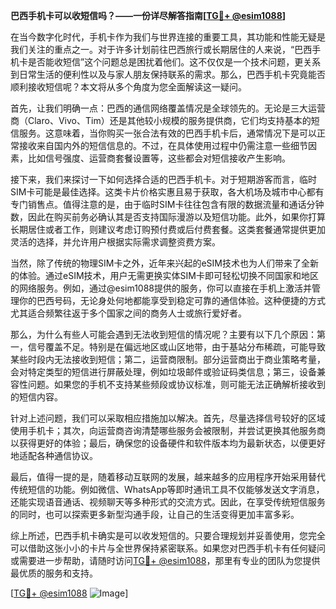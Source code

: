 **巴西手机卡可以收短信吗？——一份详尽解答指南[[TG💪+ @esim1088](https://t.me/s/esim1088)]**

在当今数字化时代，手机卡作为我们与世界连接的重要工具，其功能和性能无疑是我们关注的重点之一。对于许多计划前往巴西旅行或长期居住的人来说，“巴西手机卡是否能收短信”这个问题总是困扰着他们。这不仅仅是一个技术问题，更关系到日常生活的便利性以及与家人朋友保持联系的需求。那么，巴西手机卡究竟能否顺利接收短信呢？本文将从多个角度为您全面解读这一疑问。

首先，让我们明确一点：巴西的通信网络覆盖情况是全球领先的。无论是三大运营商（Claro、Vivo、Tim）还是其他较小规模的服务提供商，它们均支持基本的短信服务。这意味着，当你购买一张合法有效的巴西手机卡后，通常情况下是可以正常接收来自国内外的短信信息的。不过，在具体使用过程中仍需注意一些细节因素，比如信号强度、运营商套餐设置等，这些都会对短信接收产生影响。

接下来，我们来探讨一下如何选择合适的巴西手机卡。对于短期游客而言，临时SIM卡可能是最佳选择。这类卡片价格实惠且易于获取，各大机场及城市中心都有专门销售点。值得注意的是，由于临时SIM卡往往包含有限的数据流量和通话分钟数，因此在购买前务必确认其是否支持国际漫游以及短信功能。此外，如果你打算长期居住或者工作，则建议考虑订购预付费或后付费套餐。这类套餐通常提供更加灵活的选择，并允许用户根据实际需求调整资费方案。

当然，除了传统的物理SIM卡之外，近年来兴起的eSIM技术也为人们带来了全新的体验。通过eSIM技术，用户无需更换实体SIM卡即可轻松切换不同国家和地区的网络服务。例如，通过@esim1088提供的服务，你可以直接在手机上激活并管理你的巴西号码，无论身处何地都能享受到稳定可靠的通信体验。这种便捷的方式尤其适合频繁往返于多个国家之间的商务人士或旅行爱好者。

那么，为什么有些人可能会遇到无法收到短信的情况呢？主要有以下几个原因：第一，信号覆盖不足。特别是在偏远地区或山区地带，由于基站分布稀疏，可能导致某些时段内无法接收到短信；第二，运营商限制。部分运营商出于商业策略考量，会对特定类型的短信进行屏蔽处理，例如垃圾邮件或验证码类信息；第三，设备兼容性问题。如果您的手机不支持某些频段或协议标准，则可能无法正确解析接收到的短信内容。

针对上述问题，我们可以采取相应措施加以解决。首先，尽量选择信号较好的区域使用手机卡；其次，向运营商咨询清楚哪些服务会被限制，并尝试更换其他服务商以获得更好的体验；最后，确保您的设备硬件和软件版本均为最新状态，以便更好地适配各种通信协议。

最后，值得一提的是，随着移动互联网的发展，越来越多的应用程序开始采用替代传统短信的功能。例如微信、WhatsApp等即时通讯工具不仅能够发送文字消息，还能实现语音通话、视频聊天等多种形式的交流方式。因此，在享受传统短信服务的同时，也可以探索更多新型沟通手段，让自己的生活变得更加丰富多彩。

综上所述，巴西手机卡确实是可以收发短信的。只要合理规划并妥善使用，您完全可以借助这张小小的卡片与全世界保持紧密联系。如果您对巴西手机卡有任何疑问或需要进一步帮助，请随时访问[TG💪+ @esim1088](https://t.me/s/esim1088)，那里有专业的团队为您提供最优质的服务和支持。

[[TG💪+ @esim1088](https://t.me/s/esim1088) ![Image](https://i.postimg.cc/4NQfJmqS/Snipaste-2025-05-13-00-14-12.png)]